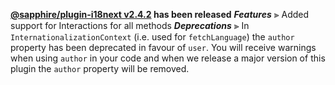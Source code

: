 **[@sapphire/plugin-i18next v2.4.2](https://github.com/sapphiredev/plugins/compare/@sapphire/plugin-i18next@2.3.1...@sapphire/plugin-i18next@2.4.2) has been released**
_**Features**_
⫸ Added support for Interactions for all methods
_**Deprecations**_
⫸ In `InternationalizationContext` (i.e. used for `fetchLanguage`) the `author` property has been deprecated in favour of `user`. You will receive warnings when using `author` in your code and when we release a major version of this plugin the `author` property will be removed.